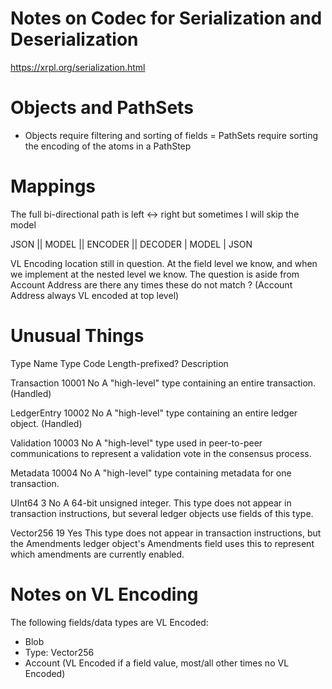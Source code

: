 # Notes on Codec for Serialization and Deserialization

https://xrpl.org/serialization.html


# Objects and PathSets
- Objects require filtering and sorting of fields
= PathSets require sorting the encoding of the atoms in a PathStep

# Mappings

The full bi-directional path is left <-> right but sometimes I will skip the model


JSON || MODEL || ENCODER || DECODER | MODEL | JSON


VL Encoding location still in question. At the field level we know, and when we implement at the nested level we know.
The question is aside from Account Address are there any times these do not match ?
(Account Address always VL encoded at top level)


# Unusual Things

Type Name	Type Code	Length-prefixed?	Description

Transaction	10001	No	A "high-level" type containing an entire transaction. (Handled)

LedgerEntry	10002	No	A "high-level" type containing an entire ledger object. (Handled)

Validation	10003	No	A "high-level" type used in peer-to-peer communications to represent a validation vote in the consensus process.

Metadata	10004	No	A "high-level" type containing metadata for one transaction.

UInt64	3	No	A 64-bit unsigned integer. This type does not appear in transaction instructions, but several ledger objects use fields of this type.

Vector256	19	Yes	This type does not appear in transaction instructions, but the Amendments ledger object's Amendments field uses this to represent which amendments are currently enabled.


# Notes on VL Encoding

The following fields/data types  are VL Encoded:

* Blob
* Type: Vector256
* Account (VL Encoded if a field value, most/all other times no VL Encoded) 

